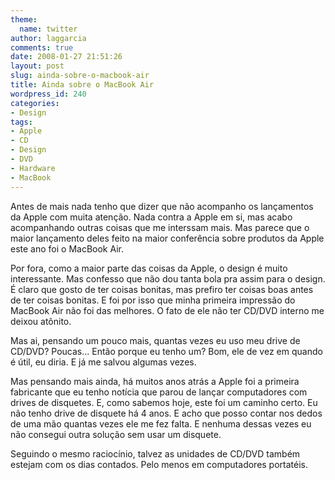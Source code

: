 ```yaml
---
theme:
  name: twitter
author: laggarcia
comments: true
date: 2008-01-27 21:51:26
layout: post
slug: ainda-sobre-o-macbook-air
title: Ainda sobre o MacBook Air
wordpress_id: 240
categories:
- Design
tags:
- Apple
- CD
- Design
- DVD
- Hardware
- MacBook
---
```


Antes de mais nada tenho que dizer que não acompanho os lançamentos da Apple com muita atenção. Nada contra a Apple em si, mas acabo acompanhando outras coisas que me interssam mais. Mas parece que o maior lançamento deles feito na maior conferência sobre produtos da Apple este ano foi o MacBook Air.

Por fora, como a maior parte das coisas da Apple, o design é muito interessante. Mas confesso que não dou tanta bola pra assim para o design. É claro que gosto de ter coisas bonitas, mas prefiro ter coisas boas antes de ter coisas bonitas. E foi por isso que minha primeira impressão do MacBook Air não foi das melhores. O fato de ele não ter CD/DVD interno me deixou atônito.

Mas ai, pensando um pouco mais, quantas vezes eu uso meu drive de CD/DVD? Poucas... Então porque eu tenho um? Bom, ele de vez em quando é útil, eu diria. E já me salvou algumas vezes.

Mas pensando mais ainda, há muitos anos atrás a Apple foi a primeira fabricante que eu tenho notícia que parou de lançar computadores com drives de disquetes. E, como sabemos hoje, este foi um caminho certo. Eu não tenho drive de disquete há 4 anos. E acho que posso contar nos dedos de uma mão quantas vezes ele me fez falta. E nenhuma dessas vezes eu não consegui outra solução sem usar um disquete.

Seguindo o mesmo raciocínio, talvez as unidades de CD/DVD também estejam com os dias contados. Pelo menos em computadores portatéis.
